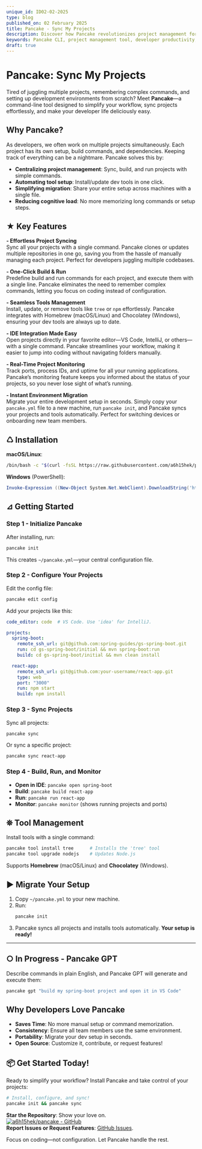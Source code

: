 ```yaml
---
unique_id: ID02-02-2025
type: blog
published_on: 02 February 2025
title: Pancake - Sync My Projects
description: Discover how Pancake revolutionizes project management for developers juggling multiple projects. Learn how this powerful command-line tool centralizes tasks, automates tool setups, and simplifies environment migration—so you can focus on coding, not configuration. 
keywords: Pancake CLI, project management tool, developer productivity, automate setup, command-line tools, workflow optimization, sync projects, development environment, multi-project management
draft: true
---
```



# Pancake: Sync My Projects

Tired of juggling multiple projects, remembering complex commands, and setting up development environments from scratch? Meet **Pancake**—a command-line tool designed to simplify your workflow, sync projects effortlessly, and make your developer life deliciously easy. 


## Why Pancake?  

As developers, we often work on multiple projects simultaneously. Each project has its own setup, build commands, and dependencies. Keeping track of everything can be a nightmare. Pancake solves this by:  

- **Centralizing project management**: Sync, build, and run projects with simple commands.  
- **Automating tool setup**: Install/update dev tools in one click.  
- **Simplifying migration**: Share your entire setup across machines with a single file.  
- **Reducing cognitive load**: No more memorizing long commands or setup steps.  


## ★ Key Features  

**- Effortless Project Syncing**  
Sync all your projects with a single command. Pancake clones or updates multiple repositories in one go, saving you from the hassle of manually managing each project. Perfect for developers juggling multiple codebases.  

**- One-Click Build & Run**  
Predefine build and run commands for each project, and execute them with a single line. Pancake eliminates the need to remember complex commands, letting you focus on coding instead of configuration.  

**- Seamless Tools Management**  
Install, update, or remove tools like `tree` or `npm` effortlessly. Pancake integrates with Homebrew (macOS/Linux) and Chocolatey (Windows), ensuring your dev tools are always up to date.  

**- IDE Integration Made Easy**  
Open projects directly in your favorite editor—VS Code, IntelliJ, or others—with a single command. Pancake streamlines your workflow, making it easier to jump into coding without navigating folders manually.  

**- Real-Time Project Monitoring**  
Track ports, process IDs, and uptime for all your running applications. Pancake’s monitoring feature keeps you informed about the status of your projects, so you never lose sight of what’s running.  

**- Instant Environment Migration**  
Migrate your entire development setup in seconds. Simply copy your `pancake.yml` file to a new machine, run `pancake init`, and Pancake syncs your projects and tools automatically. Perfect for switching devices or onboarding new team members.


## ♺ Installation  

**macOS/Linux**:  
```bash  
/bin/bash -c "$(curl -fsSL https://raw.githubusercontent.com/a6h15hek/pancake/main/macos_linux.sh)" install  
```  

**Windows** (PowerShell):  
```powershell  
Invoke-Expression ((New-Object System.Net.WebClient).DownloadString('https://raw.githubusercontent.com/a6h15hek/pancake/main/windows.ps1')) install  
```  


## ⊿ Getting Started  

### Step 1 - Initialize Pancake  
After installing, run:  
```bash  
pancake init  
```  
This creates `~/pancake.yml`—your central configuration file.  

### Step 2 - Configure Your Projects  
Edit the config file:  
```bash  
pancake edit config  
```  
Add your projects like this:  
```yaml  
code_editor: code  # VS Code. Use 'idea' for IntelliJ.  

projects:  
  spring-boot:  
    remote_ssh_url: git@github.com:spring-guides/gs-spring-boot.git  
    run: cd gs-spring-boot/initial && mvn spring-boot:run  
    build: cd gs-spring-boot/initial && mvn clean install  

  react-app:  
    remote_ssh_url: git@github.com:your-username/react-app.git  
    type: web
    port: "3000"
    run: npm start  
    build: npm install  
```  

### Step 3 - Sync Projects  
Sync all projects:  
```bash  
pancake sync  
```  
Or sync a specific project:  
```bash  
pancake sync react-app  
```  

### Step 4 - Build, Run, and Monitor  
- **Open in IDE**: ```pancake open spring-boot```  
- **Build**: ```pancake build react-app```  
- **Run**: ```pancake run react-app```  
- **Monitor**: ```pancake monitor``` (shows running projects and ports)  


## ⛯ Tool Management  

Install tools with a single command:  
```bash  
pancake tool install tree      # Installs the 'tree' tool  
pancake tool upgrade nodejs    # Updates Node.js  
```  

Supports **Homebrew** (macOS/Linux) and **Chocolatey** (Windows).  


## ▶ Migrate Your Setup  

1. Copy `~/pancake.yml` to your new machine.  
2. Run:  
   ```bash  
   pancake init  
   ```  
3. Pancake syncs all projects and installs tools automatically. **Your setup is ready!**  

---

## ○ In Progress - Pancake GPT  

Describe commands in plain English, and Pancake GPT will generate and execute them:  
```bash  
pancake gpt "build my spring-boot project and open it in VS Code"  
```  

## Why Developers Love Pancake  

- **Saves Time**: No more manual setup or command memorization.  
- **Consistency**: Ensure all team members use the same environment.  
- **Portability**: Migrate your dev setup in seconds.  
- **Open Source**: Customize it, contribute, or request features!  


## 📦 Get Started Today!  

Ready to simplify your workflow? Install Pancake and take control of your projects:  

```bash  
# Install, configure, and sync!  
pancake init && pancake sync  
```  

**Star the Repository**: Show your love on. \
[![a6h15hek/pancake - GitHub](https://gh-card.dev/repos/a6h15hek/pancake.svg?fullname=)](https://github.com/a6h15hek/pancake)  
**Report Issues or Request Features**: [GitHub Issues](https://github.com/a6h15hek/pancake/issues).  
 

Focus on coding—not configuration. Let Pancake handle the rest.